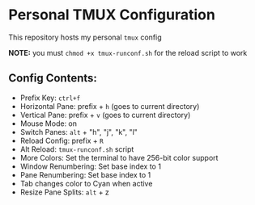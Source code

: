 # Personal TMUX Configuration

This repository hosts my personal `tmux` config

**NOTE:** you must `chmod +x tmux-runconf.sh` for the reload script to work

## Config Contents:
- Prefix Key: `ctrl+f`
- Horizontal Pane: prefix + `h` (goes to current directory)
- Vertical Pane: prefix + `v` (goes to current directory)
- Mouse Mode: on
- Switch Panes: `alt` + "h", "j", "k", "l"
- Reload Config: prefix + `R`
- Alt Reload: `tmux-runconf.sh` script
- More Colors: Set the terminal to have 256-bit color support
- Window Renumbering: Set base index to 1
- Pane Renumbering: Set base index to 1
- Tab changes color to Cyan when active
- Resize Pane Splits: `alt` + z